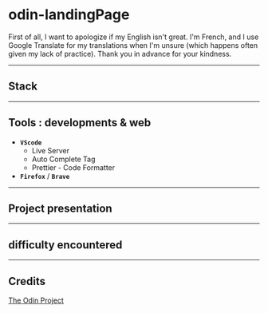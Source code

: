 # odin-landingPage

First of all, I want to apologize if my English isn't great. I'm French, and I use Google Translate for my translations when I'm unsure (which happens often given my lack of practice).
Thank you in advance for your kindness.

---

## Stack

---

## Tools : developments & web

- **`VScode`**
  - Live Server
  - Auto Complete Tag
  - Prettier - Code Formatter
- **`Firefox`** / **`Brave`**

---

## Project presentation

---

## difficulty encountered

---

## Credits

[The Odin Project](https://www.theodinproject.com)
